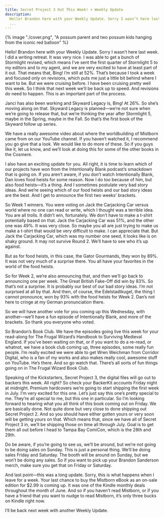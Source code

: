 ```yaml
---
title: Secret Project 3 Out This Week! + Weekly Update
description:
  Hello! Brandon here with your Weekly Update. Sorry I wasn’t here last week. I did a writing retreat. It was very nice. I was able to get a bunch of Stormlight revised, which means I’ve sent the first quarter of Stormlight 5 to my editors and to my agent, and we are very excited to have at least part of it out.
  ...
---
```


{% image "./cover.png", "A possum parent and two possum kids hanging from the iconic red balloon" %}

Hello! Brandon here with your Weekly Update. Sorry I wasn’t here last week. I did a writing retreat. It was very nice. I was able to get a bunch of Stormlight revised, which means I’ve sent the first quarter of Stormlight 5 to my editors and to my agent, and we are very excited to have at least part of it out. That means that, Bing! I’m still at 52%. That’s because I took a week and focused only on revisions, which puts me just a little bit behind where I want to be. But we were cruising before. I have been cruising pretty well this week. So I think that next week we’ll be back up to speed. And revisions do need to happen. This is an important part of the process.

Janci has also been working and Skyward Legacy is, Bing! At 26%. So she’s moving along on that. Skyward Legacy is planned—we’re not sure when we’re going to release that, but we’re thinking the year after Stormlight 5, maybe in the Spring, maybe in the Fall. So that’s the first book of the Skyward follow up series.

We have a really awesome video about where the worldbuilding of Mistborn came from on our YouTube channel. If you haven’t watched it, I recommend you go give that a look. We would like to do more of these. So if you guys like it, let us know, and we’ll look at doing this for some of the other books in the Cosmere.

I also have an exciting update for you. All right, it is time to learn which of our projects have won from the Intentionally Blank podcast’s smackdown that is going on. If you aren’t aware, if you don’t watch Intentionally Blank, Dan loves food heists for some reason. Now I do too because of him, but also food heists—it’s a thing. And I sometimes postulate very bad story ideas. And we’re seeing which of our food heists and our bad story ideas are the best. And I get to announce the first two weeks’ brackets.

So Week 1 winners. You were voting on Jack the Carjacking Car versus world where no one can read or write, which I thought was a terrible idea. You are all trolls. It didn’t win, fortunately. We don’t have to make a t-shirt potentially based on that. Jack the Carjacking Car was 51%, and the other one was 49%. It was very close. So maybe you all are just trying to make us make a t-shirt that would be very difficult to make. I can appreciate that. But Jack the Carjacking Car, which was my number one seed, it looks like is on shaky ground. It may not survive Round 2. We’ll have to see who it’s up against.

But as for food heists, in this case, the Gator Gourmands, they won by 89%. It was not very much of a surprise there. You all have your favorites in the world of the food heists.

So for Week 2, we’re also announcing that, and then we’ll go back to announcing one per week. The Great British Fake-Off did win by 83%. So that’s not a surprise. It is probably our best of our bad story ideas. I’m not surprised at all by that. And then, of course, the Edelstadtkugel, the thing I cannot pronounce, won by 93% with the food heists for Week 2. Dan’s not here to cringe at my German pronunciation there.

So we will have another vote for you coming up this Wednesday, with another—we’ll have a fun episode of Intentionally Blank, and more of the brackets. So thank you everyone who voted.

So Brandon’s Book Club. We have the episodes going live this week for your read-along for The Frugal Wizard’s Handbook to Surviving Medieval England. If you’ve been waiting on that, or if you want to do a re-read, or whatnot, we have a book club coming up, three episodes, some really fun people. I’m really excited we were able to get Wren Weichman from Corridor Digital, who is a fan of my works and also makes really cool, awesome stuff on YouTube. He’s there. And so go watch that. There’s all sorts of fun things going on in The Frugal Wizard Book Club.

Speaking of the Kickstarters, Secret Project 3, the digital files will go out to backers this week. All right? So check your BackerKit accounts Friday night at midnight. Premium hardcovers we’re going to start shipping the first week in July. I’m very excited for this one. Let’s just say this one’s pretty special to me. They’re all special to me, but this one in particular. So I’m looking forward to hearing what you all think of this book coming out on Friday. We are basically done. Not quite done but very close to done shipping out Secret Project 2. And so you should have either gotten yours or very soon will be getting yours on that. Which means that, since we have all of Secret Project 3 in, we’ll be shipping those on time all through July. Goal is to get them all out before I head to Tampa Bay ComiCon, which is the 28th and 29th.

Do be aware, if you’re going to see us, we’ll be around, but we’re not going to be doing sales on Sunday. This is just a personal thing. We’ll be doing sales Friday and Saturday. The booth will be around on Sunday, but we won’t be doing any sales. So if you want to pick up your Brandon Sanderson merch, make sure you get that on Friday or Saturday.

And last point—this was a long update. Sorry, this is what happens when I leave for a week. Your last chance to buy the Mistborn eBook as an on-sale edition for $2.99 is coming up. It was one of the Kindle monthly deals throughout the month of June. And so if you haven’t read Mistborn, or if you have a friend that you want to nudge to read Mistborn, it’s only three bucks on Kindle right now.

I’ll be back next week with another Weekly Update.
